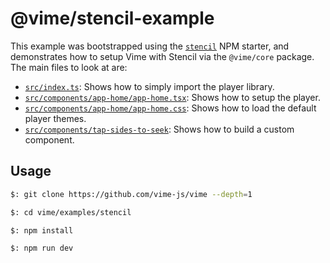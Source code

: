 # @vime/stencil-example

This example was bootstrapped using the [`stencil`](https://stenciljs.com/docs/getting-started) NPM
starter, and demonstrates how to setup Vime with Stencil via the `@vime/core` package. The main files
to look at are:

- [`src/index.ts`](./src/index.ts): Shows how to simply import the player library.
- [`src/components/app-home/app-home.tsx`](./src/components/app-home/app-home.tsx): Shows how to
  setup the player.
- [`src/components/app-home/app-home.css`](./src/components/app-home/app-home.css): Shows how to
  load the default player themes.
- [`src/components/tap-sides-to-seek`](./src/components/tap-sides-to-seek): Shows how to build a
  custom component.

## Usage

```bash
$: git clone https://github.com/vime-js/vime --depth=1

$: cd vime/examples/stencil

$: npm install

$: npm run dev
```
